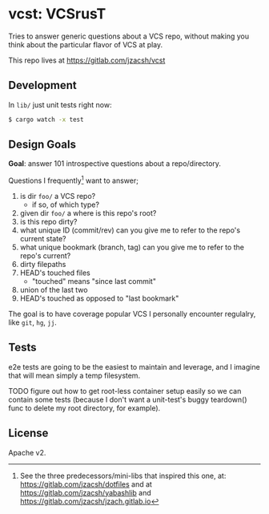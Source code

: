 # vcst: VCSrusT

Tries to answer generic questions about a VCS repo, without making you think
about the particular flavor of VCS at play.

This repo lives at https://gitlab.com/jzacsh/vcst

## Development

In `lib/` just unit tests right now:

```sh
$ cargo watch -x test
```

## Design Goals

**Goal**: answer 101 introspective questions about a repo/directory.

Questions I frequently[^freq] want to answer;

1. is dir `foo/` a VCS repo?
   - if so, of which type?
1. given dir `foo/` a where is this repo's root?
1. is this repo dirty?
1. what unique ID (commit/rev) can you give me to refer to the repo's current
   state?
1. what unique bookmark (branch, tag) can you give me to refer to the repo's current?
1. dirty filepaths
1. HEAD's touched files
   - "touched" means "since last commit"
1. union of the last two
1. HEAD's touched as opposed to "last bookmark"

The goal is to have coverage popular VCS I personally encounter regulalry, like
`git`, `hg`, `jj`.


## Tests

e2e tests are going to be the easiest to maintain and leverage, and I imagine
that will mean simply a temp filesystem.

TODO figure out how to get root-less container setup easily so we can contain
some tests (because I don't want a unit-test's buggy teardown() func to delete
my root directory, for example).


[^freq]:
    See the three predecessors/mini-libs that inspired this one, at:
    https://gitlab.com/jzacsh/dotfiles and at
    https://gitlab.com/jzacsh/yabashlib and
    https://gitlab.com/jzacsh/jzach.gitlab.io

## License

Apache v2.
